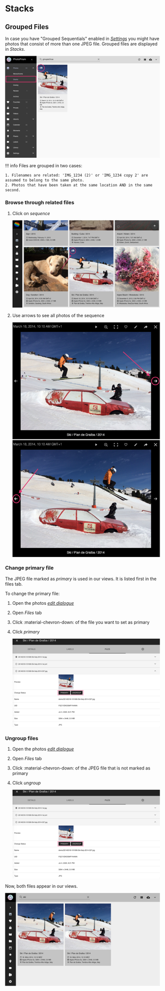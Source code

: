 # Stacks #

## Grouped Files ##

In case you have "Grouped Sequentials" enabled in [*Settings*](../settings/ui.md) you might have photos that consist of more than one JPEG file.
Grouped files are displayed in *Stacks*.

![Screenshot](img/stacks-1.png)

!!! info
    Files are grouped in two cases:
    
    1. Filenames are related: 'IMG_1234 (2)' or 'IMG_1234 copy 2' are assumed to belong to the same photo.
    2. Photos that have been taken at the same location AND in the same second.

### Browse through related files ###

1. Click on *sequence*

    ![Screenshot](img/sequential1.png)
    
2. Use arrows to see all photos of the sequence

    ![Screenshot](img/sequential3.png) ![Screenshot](img/sequential4.png)
   

### Change primary file ###
The JPEG file marked as *primary* is used in our views. It is listed first in the files tab.

To change the primary file:

1. Open the photos [*edit dialogue*](edit.md)

2. Open *Files* tab

3. Click :material-chevron-down: of the file you want to set as primary
        
4. Click *primary*

      ![Screenshot](img/group-3.png) 

### Ungroup files ###
1. Open the photos [*edit dialogue*](edit.md)

2. Open *Files* tab

3. Click :material-chevron-down: of the JPEG file that is not marked as primary
        
4. Click *ungroup*

      ![Screenshot](img/group-3.png)

Now, both files appear in our views.

![Screenshot](img/group-4.png)